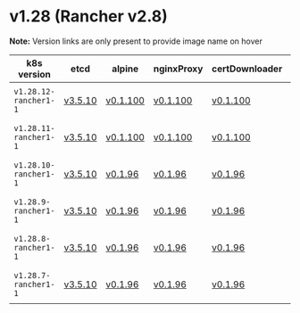 # v1.28 (Rancher v2.8)

**Note:** Version links are only present to provide image name on hover

| k8s version| etcd| alpine| nginxProxy| certDownloader| kubernetesServicesSidecar| kubedns| dnsmasq| kubednsSidecar| kubednsAutoscaler| coredns| corednsAutoscaler| nodelocal| kubernetes| flannel| flannelCni| calicoNode| calicoCni| calicoControllers| calicoCtl| calicoFlexVol| canalNode| canalCni| canalControllers| canalFlannel| canalFlexVol| weaveNode| weaveCni| podInfraContainer| ingress| ingressBackend| ingressWebhook| metricsServer| windowsPodInfraContainer| aciCniDeployContainer| aciHostContainer| aciOpflexContainer| aciMcastContainer| aciOvsContainer| aciControllerContainer |
| ----- | ----- | ----- | ----- | ----- | ----- | ----- | ----- | ----- | ----- | ----- | ----- | ----- | ----- | ----- | ----- | ----- | ----- | ----- | ----- | ----- | ----- | ----- | ----- | ----- | ----- | ----- | ----- | ----- | ----- | ----- | ----- | ----- | ----- | ----- | ----- | ----- | ----- | ----- | -----  |
| `v1.28.12-rancher1-1` | [v3.5.10](## "rancher/mirrored-coreos-etcd")| [v0.1.100](## "rancher/rke-tools")| [v0.1.100](## "rancher/rke-tools")| [v0.1.100](## "rancher/rke-tools")| [v0.1.100](## "rancher/rke-tools")| [1.22.28](## "rancher/mirrored-k8s-dns-kube-dns")| [1.22.28](## "rancher/mirrored-k8s-dns-dnsmasq-nanny")| [1.22.28](## "rancher/mirrored-k8s-dns-sidecar")| [v1.8.9](## "rancher/mirrored-cluster-proportional-autoscaler")| [1.10.1](## "rancher/mirrored-coredns-coredns")| [v1.8.9](## "rancher/mirrored-cluster-proportional-autoscaler")| [1.22.28](## "rancher/mirrored-k8s-dns-node-cache")| [v1.28.12-rancher1](## "rancher/hyperkube")| [v0.24.2](## "rancher/mirrored-flannel-flannel")| [v0.3.0-rancher9](## "rancher/flannel-cni")| [v3.27.0](## "rancher/mirrored-calico-node")| [v3.27.0-rancher1](## "rancher/calico-cni")| [v3.27.0](## "rancher/mirrored-calico-kube-controllers")| [v3.27.0](## "rancher/mirrored-calico-ctl")| [v3.27.0](## "rancher/mirrored-calico-pod2daemon-flexvol")| [v3.27.0](## "rancher/mirrored-calico-node")| [v3.27.0-rancher1](## "rancher/calico-cni")| [v3.27.0](## "rancher/mirrored-calico-kube-controllers")| [v0.24.2](## "rancher/mirrored-flannel-flannel")| [v3.27.0](## "rancher/mirrored-calico-pod2daemon-flexvol")| [2.8.1](## "weaveworks/weave-kube")| [2.8.1](## "weaveworks/weave-npc")| [3.7](## "rancher/mirrored-pause")| [nginx-1.9.6-rancher1](## "rancher/nginx-ingress-controller")| [1.5-rancher1](## "rancher/mirrored-nginx-ingress-controller-defaultbackend")| [v20231226-1a7112e06](## "rancher/mirrored-ingress-nginx-kube-webhook-certgen")| [v0.7.0](## "rancher/mirrored-metrics-server")| [3.7](## "rancher/mirrored-pause")| [6.0.4.2.81c2369](## "noiro/cnideploy")| [6.0.4.2.81c2369](## "noiro/aci-containers-host")| [6.0.4.2.81c2369](## "noiro/opflex")| [6.0.4.2.81c2369](## "noiro/opflex")| [6.0.4.2.81c2369](## "noiro/openvswitch")| [6.0.4.2.81c2369](## "noiro/aci-containers-controller") |
| `v1.28.11-rancher1-1` | [v3.5.10](## "rancher/mirrored-coreos-etcd")| [v0.1.100](## "rancher/rke-tools")| [v0.1.100](## "rancher/rke-tools")| [v0.1.100](## "rancher/rke-tools")| [v0.1.100](## "rancher/rke-tools")| [1.22.28](## "rancher/mirrored-k8s-dns-kube-dns")| [1.22.28](## "rancher/mirrored-k8s-dns-dnsmasq-nanny")| [1.22.28](## "rancher/mirrored-k8s-dns-sidecar")| [v1.8.9](## "rancher/mirrored-cluster-proportional-autoscaler")| [1.10.1](## "rancher/mirrored-coredns-coredns")| [v1.8.9](## "rancher/mirrored-cluster-proportional-autoscaler")| [1.22.28](## "rancher/mirrored-k8s-dns-node-cache")| [v1.28.11-rancher1](## "rancher/hyperkube")| [v0.24.2](## "rancher/mirrored-flannel-flannel")| [v0.3.0-rancher9](## "rancher/flannel-cni")| [v3.27.0](## "rancher/mirrored-calico-node")| [v3.27.0-rancher1](## "rancher/calico-cni")| [v3.27.0](## "rancher/mirrored-calico-kube-controllers")| [v3.27.0](## "rancher/mirrored-calico-ctl")| [v3.27.0](## "rancher/mirrored-calico-pod2daemon-flexvol")| [v3.27.0](## "rancher/mirrored-calico-node")| [v3.27.0-rancher1](## "rancher/calico-cni")| [v3.27.0](## "rancher/mirrored-calico-kube-controllers")| [v0.24.2](## "rancher/mirrored-flannel-flannel")| [v3.27.0](## "rancher/mirrored-calico-pod2daemon-flexvol")| [2.8.1](## "weaveworks/weave-kube")| [2.8.1](## "weaveworks/weave-npc")| [3.7](## "rancher/mirrored-pause")| [nginx-1.9.6-rancher1](## "rancher/nginx-ingress-controller")| [1.5-rancher1](## "rancher/mirrored-nginx-ingress-controller-defaultbackend")| [v20231226-1a7112e06](## "rancher/mirrored-ingress-nginx-kube-webhook-certgen")| [v0.7.0](## "rancher/mirrored-metrics-server")| [3.7](## "rancher/mirrored-pause")| [6.0.4.2.81c2369](## "noiro/cnideploy")| [6.0.4.2.81c2369](## "noiro/aci-containers-host")| [6.0.4.2.81c2369](## "noiro/opflex")| [6.0.4.2.81c2369](## "noiro/opflex")| [6.0.4.2.81c2369](## "noiro/openvswitch")| [6.0.4.2.81c2369](## "noiro/aci-containers-controller") |
| `v1.28.10-rancher1-1` | [v3.5.10](## "rancher/mirrored-coreos-etcd")| [v0.1.96](## "rancher/rke-tools")| [v0.1.96](## "rancher/rke-tools")| [v0.1.96](## "rancher/rke-tools")| [v0.1.96](## "rancher/rke-tools")| [1.22.28](## "rancher/mirrored-k8s-dns-kube-dns")| [1.22.28](## "rancher/mirrored-k8s-dns-dnsmasq-nanny")| [1.22.28](## "rancher/mirrored-k8s-dns-sidecar")| [v1.8.9](## "rancher/mirrored-cluster-proportional-autoscaler")| [1.10.1](## "rancher/mirrored-coredns-coredns")| [v1.8.9](## "rancher/mirrored-cluster-proportional-autoscaler")| [1.22.28](## "rancher/mirrored-k8s-dns-node-cache")| [v1.28.10-rancher1](## "rancher/hyperkube")| [v0.24.2](## "rancher/mirrored-flannel-flannel")| [v0.3.0-rancher9](## "rancher/flannel-cni")| [v3.27.0](## "rancher/mirrored-calico-node")| [v3.27.0-rancher1](## "rancher/calico-cni")| [v3.27.0](## "rancher/mirrored-calico-kube-controllers")| [v3.27.0](## "rancher/mirrored-calico-ctl")| [v3.27.0](## "rancher/mirrored-calico-pod2daemon-flexvol")| [v3.27.0](## "rancher/mirrored-calico-node")| [v3.27.0-rancher1](## "rancher/calico-cni")| [v3.27.0](## "rancher/mirrored-calico-kube-controllers")| [v0.24.2](## "rancher/mirrored-flannel-flannel")| [v3.27.0](## "rancher/mirrored-calico-pod2daemon-flexvol")| [2.8.1](## "weaveworks/weave-kube")| [2.8.1](## "weaveworks/weave-npc")| [3.7](## "rancher/mirrored-pause")| [nginx-1.9.6-rancher1](## "rancher/nginx-ingress-controller")| [1.5-rancher1](## "rancher/mirrored-nginx-ingress-controller-defaultbackend")| [v20231226-1a7112e06](## "rancher/mirrored-ingress-nginx-kube-webhook-certgen")| [v0.7.0](## "rancher/mirrored-metrics-server")| [3.7](## "rancher/mirrored-pause")| [6.0.4.1.81c2369](## "noiro/cnideploy")| [6.0.4.1.81c2369](## "noiro/aci-containers-host")| [6.0.4.1.81c2369](## "noiro/opflex")| [6.0.4.1.81c2369](## "noiro/opflex")| [6.0.4.1.81c2369](## "noiro/openvswitch")| [6.0.4.1.81c2369](## "noiro/aci-containers-controller") |
| `v1.28.9-rancher1-1` | [v3.5.10](## "rancher/mirrored-coreos-etcd")| [v0.1.96](## "rancher/rke-tools")| [v0.1.96](## "rancher/rke-tools")| [v0.1.96](## "rancher/rke-tools")| [v0.1.96](## "rancher/rke-tools")| [1.22.28](## "rancher/mirrored-k8s-dns-kube-dns")| [1.22.28](## "rancher/mirrored-k8s-dns-dnsmasq-nanny")| [1.22.28](## "rancher/mirrored-k8s-dns-sidecar")| [v1.8.9](## "rancher/mirrored-cluster-proportional-autoscaler")| [1.10.1](## "rancher/mirrored-coredns-coredns")| [v1.8.9](## "rancher/mirrored-cluster-proportional-autoscaler")| [1.22.28](## "rancher/mirrored-k8s-dns-node-cache")| [v1.28.9-rancher1](## "rancher/hyperkube")| [v0.24.2](## "rancher/mirrored-flannel-flannel")| [v0.3.0-rancher9](## "rancher/flannel-cni")| [v3.27.0](## "rancher/mirrored-calico-node")| [v3.27.0-rancher1](## "rancher/calico-cni")| [v3.27.0](## "rancher/mirrored-calico-kube-controllers")| [v3.27.0](## "rancher/mirrored-calico-ctl")| [v3.27.0](## "rancher/mirrored-calico-pod2daemon-flexvol")| [v3.27.0](## "rancher/mirrored-calico-node")| [v3.27.0-rancher1](## "rancher/calico-cni")| [v3.27.0](## "rancher/mirrored-calico-kube-controllers")| [v0.24.2](## "rancher/mirrored-flannel-flannel")| [v3.27.0](## "rancher/mirrored-calico-pod2daemon-flexvol")| [2.8.1](## "weaveworks/weave-kube")| [2.8.1](## "weaveworks/weave-npc")| [3.7](## "rancher/mirrored-pause")| [nginx-1.9.6-rancher1](## "rancher/nginx-ingress-controller")| [1.5-rancher1](## "rancher/mirrored-nginx-ingress-controller-defaultbackend")| [v20231226-1a7112e06](## "rancher/mirrored-ingress-nginx-kube-webhook-certgen")| [v0.7.0](## "rancher/mirrored-metrics-server")| [3.7](## "rancher/mirrored-pause")| [6.0.4.1.81c2369](## "noiro/cnideploy")| [6.0.4.1.81c2369](## "noiro/aci-containers-host")| [6.0.4.1.81c2369](## "noiro/opflex")| [6.0.4.1.81c2369](## "noiro/opflex")| [6.0.4.1.81c2369](## "noiro/openvswitch")| [6.0.4.1.81c2369](## "noiro/aci-containers-controller") |
| `v1.28.8-rancher1-1` | [v3.5.10](## "rancher/mirrored-coreos-etcd")| [v0.1.96](## "rancher/rke-tools")| [v0.1.96](## "rancher/rke-tools")| [v0.1.96](## "rancher/rke-tools")| [v0.1.96](## "rancher/rke-tools")| [1.22.28](## "rancher/mirrored-k8s-dns-kube-dns")| [1.22.28](## "rancher/mirrored-k8s-dns-dnsmasq-nanny")| [1.22.28](## "rancher/mirrored-k8s-dns-sidecar")| [v1.8.9](## "rancher/mirrored-cluster-proportional-autoscaler")| [1.10.1](## "rancher/mirrored-coredns-coredns")| [v1.8.9](## "rancher/mirrored-cluster-proportional-autoscaler")| [1.22.28](## "rancher/mirrored-k8s-dns-node-cache")| [v1.28.8-rancher1](## "rancher/hyperkube")| [v0.24.2](## "rancher/mirrored-flannel-flannel")| [v0.3.0-rancher9](## "rancher/flannel-cni")| [v3.27.0](## "rancher/mirrored-calico-node")| [v3.27.0-rancher1](## "rancher/calico-cni")| [v3.27.0](## "rancher/mirrored-calico-kube-controllers")| [v3.27.0](## "rancher/mirrored-calico-ctl")| [v3.27.0](## "rancher/mirrored-calico-pod2daemon-flexvol")| [v3.27.0](## "rancher/mirrored-calico-node")| [v3.27.0-rancher1](## "rancher/calico-cni")| [v3.27.0](## "rancher/mirrored-calico-kube-controllers")| [v0.24.2](## "rancher/mirrored-flannel-flannel")| [v3.27.0](## "rancher/mirrored-calico-pod2daemon-flexvol")| [2.8.1](## "weaveworks/weave-kube")| [2.8.1](## "weaveworks/weave-npc")| [3.7](## "rancher/mirrored-pause")| [nginx-1.9.6-rancher1](## "rancher/nginx-ingress-controller")| [1.5-rancher1](## "rancher/mirrored-nginx-ingress-controller-defaultbackend")| [v20231226-1a7112e06](## "rancher/mirrored-ingress-nginx-kube-webhook-certgen")| [v0.7.0](## "rancher/mirrored-metrics-server")| [3.7](## "rancher/mirrored-pause")| [6.0.4.1.81c2369](## "noiro/cnideploy")| [6.0.4.1.81c2369](## "noiro/aci-containers-host")| [6.0.4.1.81c2369](## "noiro/opflex")| [6.0.4.1.81c2369](## "noiro/opflex")| [6.0.4.1.81c2369](## "noiro/openvswitch")| [6.0.4.1.81c2369](## "noiro/aci-containers-controller") |
| `v1.28.7-rancher1-1` | [v3.5.10](## "rancher/mirrored-coreos-etcd")| [v0.1.96](## "rancher/rke-tools")| [v0.1.96](## "rancher/rke-tools")| [v0.1.96](## "rancher/rke-tools")| [v0.1.96](## "rancher/rke-tools")| [1.22.28](## "rancher/mirrored-k8s-dns-kube-dns")| [1.22.28](## "rancher/mirrored-k8s-dns-dnsmasq-nanny")| [1.22.28](## "rancher/mirrored-k8s-dns-sidecar")| [1.8.6](## "rancher/mirrored-cluster-proportional-autoscaler")| [1.10.1](## "rancher/mirrored-coredns-coredns")| [1.8.6](## "rancher/mirrored-cluster-proportional-autoscaler")| [1.22.28](## "rancher/mirrored-k8s-dns-node-cache")| [v1.28.7-rancher1](## "rancher/hyperkube")| [v0.24.2](## "rancher/mirrored-flannel-flannel")| [v0.3.0-rancher9](## "rancher/flannel-cni")| [v3.27.0](## "rancher/mirrored-calico-node")| [v3.27.0-rancher1](## "rancher/calico-cni")| [v3.27.0](## "rancher/mirrored-calico-kube-controllers")| [v3.27.0](## "rancher/mirrored-calico-ctl")| [v3.27.0](## "rancher/mirrored-calico-pod2daemon-flexvol")| [v3.27.0](## "rancher/mirrored-calico-node")| [v3.27.0-rancher1](## "rancher/calico-cni")| [v3.27.0](## "rancher/mirrored-calico-kube-controllers")| [v0.24.2](## "rancher/mirrored-flannel-flannel")| [v3.27.0](## "rancher/mirrored-calico-pod2daemon-flexvol")| [2.8.1](## "weaveworks/weave-kube")| [2.8.1](## "weaveworks/weave-npc")| [3.7](## "rancher/mirrored-pause")| [nginx-1.9.6-rancher1](## "rancher/nginx-ingress-controller")| [1.5-rancher1](## "rancher/mirrored-nginx-ingress-controller-defaultbackend")| [v20231226-1a7112e06](## "rancher/mirrored-ingress-nginx-kube-webhook-certgen")| [v0.7.0](## "rancher/mirrored-metrics-server")| [3.7](## "rancher/mirrored-pause")| [6.0.4.1.81c2369](## "noiro/cnideploy")| [6.0.4.1.81c2369](## "noiro/aci-containers-host")| [6.0.4.1.81c2369](## "noiro/opflex")| [6.0.4.1.81c2369](## "noiro/opflex")| [6.0.4.1.81c2369](## "noiro/openvswitch")| [6.0.4.1.81c2369](## "noiro/aci-containers-controller") |



